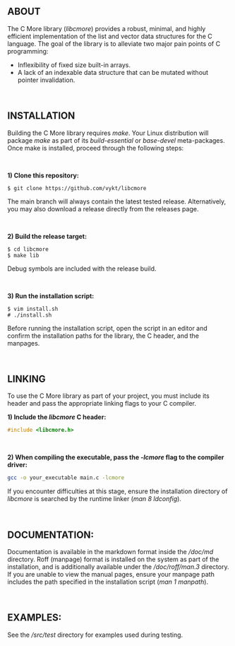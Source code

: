 ## ABOUT

The C More library (*libcmore*) provides a robust, minimal, and highly efficient implementation of the list and vector data structures for the C language. The goal of the library is to alleviate two major pain points of C programming:

- Inflexibility of fixed size built-in arrays.
- A lack of an indexable data structure that can be mutated without pointer invalidation.

<br>

## INSTALLATION

Building the C More library requires *make*. Your Linux distribution will package *make* as part of its *build-essential* or *base-devel* meta-packages. Once make is installed, proceed through the following steps:

<br>

**1) Clone this repository:**
```
$ git clone https://github.com/vykt/libcmore
```
The main branch will always contain the latest tested release. Alternatively, you may also download a release directly from the releases page.

<br>

**2) Build the release target:**
```
$ cd libcmore
$ make lib
```
Debug symbols are included with the release build.

<br>

**3) Run the installation script:**
```
$ vim install.sh
# ./install.sh
```
Before running the installation script, open the script in an editor and confirm the installation paths for the library, the C header, and the manpages.

<br>

## LINKING

To use the C More library as part of your project, you must include its header and pass the appropriate linking flags to your C compiler.

**1) Include the *libcmore* C header:**
```c
#include <libcmore.h>
```

<br>

**2) When compiling the executable, pass the *-lcmore* flag to the compiler driver:**
```bash
gcc -o your_executable main.c -lcmore
```
If you encounter difficulties at this stage, ensure the installation directory of *libcmore* is searched by the runtime linker (*man 8 ldconfig*).

<br>

## DOCUMENTATION:

Documentation is available in the markdown format inside the */doc/md* directory. Roff (manpage) format is installed on the system as part of the installation, and is additionally available under the */doc/roff/man.3* directory. If you are unable to view the manual pages, ensure your manpage path includes the path specified in the installation script (*man 1 manpath*).

<br>

## EXAMPLES:

See the */src/test* directory for examples used during testing.
